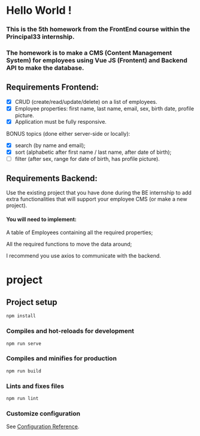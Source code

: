 # Hello World !

### This is the 5th homework from the FrontEnd course within the Principal33 internship.

### The homework is to make a CMS (Content Management System) for employees using Vue JS (Frontent) and Backend API to make the database.

## Requirements Frontend:

- [x] CRUD (create/read/update/delete) on a list of employees.
- [x] Employee properties: first name, last name, email, sex, birth date, profile picture.
- [x] Application must be fully responsive.

BONUS topics (done either server-side or locally): 
- [x] search (by name and email);
- [x] sort (alphabetic after first name / last name, after date of birth);
- [ ] filter (after sex, range for date of birth, has profile picture).

## Requirements Backend:

Use the existing project that you have done during the BE internship to add extra functionalities that will support your employee CMS (or make a new project).

#### You will need to implement:

A table of Employees containing all the required properties;

All the required functions to move the data around;

I recommend you use axios to communicate with the backend.

# project

## Project setup
```
npm install
```

### Compiles and hot-reloads for development
```
npm run serve
```

### Compiles and minifies for production
```
npm run build
```

### Lints and fixes files
```
npm run lint
```

### Customize configuration
See [Configuration Reference](https://cli.vuejs.org/config/).
